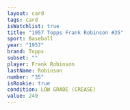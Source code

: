 ```yaml
---
layout: card
tags: card
isWatchlist: true
title: "1957 Topps Frank Robinson #35"
sport: Baseball
year: "1957"
brand: Topps
subset: ""
player: Frank Robinson
lastName: Robinson
number: "35"
isRookie: true
condition: LOW GRADE (CREASE)
value: 249
---
```

